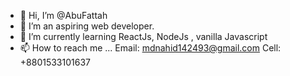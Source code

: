 - 👋 Hi, I’m @AbuFattah
- 👀 I’m an aspiring web developer.
- 🌱 I’m currently learning ReactJs, NodeJs , vanilla Javascript
- 📫 How to reach me ... 
  Email: mdnahid142493@gmail.com
  Cell:  +8801533101637

<!---
AbuFattah/AbuFattah is a ✨ special ✨ repository because its `README.md` (this file) appears on your GitHub profile.
You can click the Preview link to take a look at your changes.
--->
